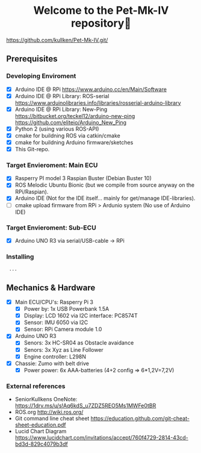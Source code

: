 <h1 align="center">Welcome to the Pet-Mk-IV repository👋</h1>

 https://github.com/kullken/Pet-Mk-IV.git/



## Prerequisites
### Developing Enviroment
 - [X] Arduino IDE @ RPi
       https://www.arduino.cc/en/Main/Software
 - [X] Arduino IDE @ RPi Library: ROS-serial
       https://www.arduinolibraries.info/libraries/rosserial-arduino-library
 - [X] Arduino IDE @ RPi Library: New-Ping 
       https://bitbucket.org/teckel12/arduino-new-ping
       https://github.com/eliteio/Arduino_New_Ping
 - [X] Python 2 (using various ROS-API)
 - [X] cmake for buildning ROS via catkin/cmake
 - [X] cmake for buildning Arduino firmware/sketches
 - [X] This Git-repo.
 
### Target Envieroment: Main ECU
 - [x] Rasperry PI model 3
       Raspian Buster (Debian Buster 10)
 - [X] ROS Melodic Ubuntu Bionic (but we compile from source anyway on the RPi/Raspian).
 - [X] Arduino IDE (Not for the IDE itself... mainly for get/manage IDE-libraries).
 - [ ] cmake upload firmware from RPi > Ardunio system  (No use of Arduino IDE)
 
### Target Envieroment: Sub-ECU
 - [X] Arduino UNO R3 via serial/USB-cable -> RPi

### Installing
     ...

## Mechanics & Hardware
- [X] Main ECU/CPU's: Rasperry Pi 3
  - [X] Power by: 1x USB Powerbank 1.5A
  - [x] Display: LCD 1602 via I2C interface: PC8574T
  - [x] Sensor: IMU 6050 via I2C
  - [x] Sensor: RPi Camera module 1.0
- [X] Arduino UNO R3
  - [x] Senors: 3x HC-SR04 as Obstacle avaidance
  - [x] Senors: 3x Xyz as Line Follower
  - [x] Engine controller: L298N
- [X] Chassie: Zumo with belt drive
  - [x] Power power: 6x AAA-batteries (4+2 config => 6*1,2V=7,2V)

### External references
- SeniorKullkens OneNote: https://1drv.ms/u/s!Aq6kdS_u7ZDZ5REO5Ms1MWFe0tBR
- ROS.org http://wiki.ros.org/
- Git command line cheat sheet https://education.github.com/git-cheat-sheet-education.pdf
- Lucid Chart Diagram https://www.lucidchart.com/invitations/accept/760f4729-2814-43cd-bd3d-829c4079b3df
